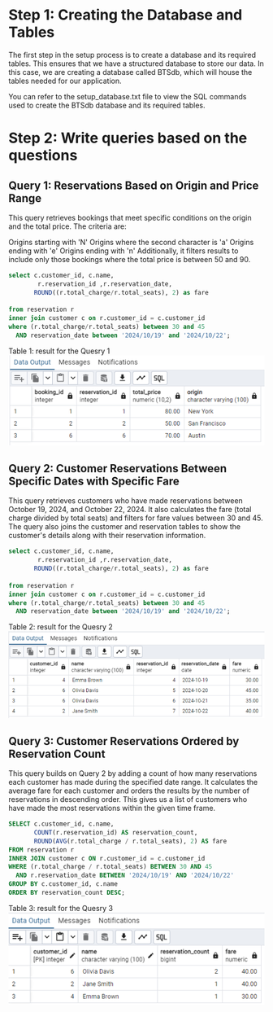 # Step 1: Creating the Database and Tables
The first step in the setup process is to create a database and its required tables. This ensures that we have a structured database to store our data. In this case, we are creating a database called BTSdb, which will house the tables needed for our application.

You can refer to the setup_database.txt file to view the SQL commands used to create the BTSdb database and its required tables.

# Step 2: Write queries based on the questions
## Query 1: Reservations Based on Origin and Price Range
This query retrieves bookings that meet specific conditions on the origin and the total price. The criteria are:

Origins starting with 'N'
Origins where the second character is 'a'
Origins ending with 'e'
Origins ending with 'n' Additionally, it filters results to include only those bookings where the total price is between 50 and 90.

```sql
select c.customer_id, c.name,
		r.reservation_id ,r.reservation_date,
	   ROUND((r.total_charge/r.total_seats), 2) as fare
	   
from reservation r
inner join customer c on r.customer_id = c.customer_id
where (r.total_charge/r.total_seats) between 30 and 45
  AND reservation_date between '2024/10/19' and '2024/10/22';
```
Table 1: result for the Quesry 1
![Query 1](Q1.PNG)

## Query 2: Customer Reservations Between Specific Dates with Specific Fare
This query retrieves customers who have made reservations between October 19, 2024, and October 22, 2024. It also calculates the fare (total charge divided by total seats) and filters for fare values between 30 and 45. The query also joins the customer and reservation tables to show the customer's details along with their reservation information.
```sql
select c.customer_id, c.name,
		r.reservation_id ,r.reservation_date,
	   ROUND((r.total_charge/r.total_seats), 2) as fare
	   
from reservation r
inner join customer c on r.customer_id = c.customer_id
where (r.total_charge/r.total_seats) between 30 and 45
  AND reservation_date between '2024/10/19' and '2024/10/22';
```
Table 2: result for the Quesry 2
![Query 2](Q2.PNG)

## Query 3: Customer Reservations Ordered by Reservation Count
This query builds on Query 2 by adding a count of how many reservations each customer has made during the specified date range. It calculates the average fare for each customer and orders the results by the number of reservations in descending order. This gives us a list of customers who have made the most reservations within the given time frame.
```sql
SELECT c.customer_id, c.name,
       COUNT(r.reservation_id) AS reservation_count,
       ROUND(AVG(r.total_charge / r.total_seats), 2) AS fare
FROM reservation r
INNER JOIN customer c ON r.customer_id = c.customer_id
WHERE (r.total_charge / r.total_seats) BETWEEN 30 AND 45
  AND r.reservation_date BETWEEN '2024/10/19' AND '2024/10/22'
GROUP BY c.customer_id, c.name
ORDER BY reservation_count DESC;
```
Table 3: result for the Quesry 3
![Query 3](Q3.PNG)
